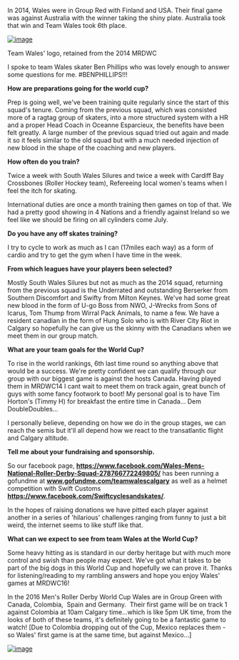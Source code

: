<html><body><p>In 2014, Wales were in Group Red with Finland and USA. Their final game was against Australia with the winner taking the shiny plate. Australia took that win and Team Wales took 6th place.

<a href="http://www.scottishrollerderbyblog.com/2016/06/fb_img_1466933587792.jpg"><img title="FB_IMG_1466933587792.jpg" class="alignnone size-full" alt="image" src="http://www.scottishrollerderbyblog.com/2016/06/fb_img_1466933587792.jpg"></a>

Team Wales' logo, retained from the 2014 MRDWC

I spoke to team Wales skater Ben Phillips who was lovely enough to answer some questions for me.
#BENPHILLIPS!!!

<strong>How are preparations going for the world cup?</strong>

Prep is going well, we've been training quite regularly since the start of this squad's tenure. Coming from the previous squad, which was consisted more of a ragtag group of skaters, into a more structured system with a HR and a proper Head Coach in Oceanne Esparcieux, the benefits have been felt greatly.
A large number of the previous squad tried out again and made it so it feels similar to the old squad but with a much needed injection of new blood in the shape of the coaching and new players.

<strong>How often do you train?</strong>

Twice a week with South Wales Silures and twice a week with Cardiff Bay Crossbones (Roller Hockey team), Refereeing local women's teams when I feel the itch for skating.

International duties are once a month training then games on top of that. We had a pretty good showing in 4 Nations and a friendly against Ireland so we feel like we should be firing on all cylinders come July.

<strong>Do you have any off skates training?</strong>

I try to cycle to work as much as I can (17miles each way) as a form of cardio and try to get the gym when I have time in the week.

<strong>From which leagues have your players been selected?</strong>

Mostly South Wales Silures but not as much as the 2014 squad, returning from the previous squad is the Underrated and outstanding Berserker from Southern Discomfort and Swifty from Milton Keynes. We've had some great new blood in the form of U-go Boss from NWO, J-Wrecks from Sons of Icarus, Tom Thump from Wirral Pack Animals, to name a few. We have a resident canadian in the form of Hung Solo who is with River City Riot in Calgary so hopefully he can give us the skinny with the Canadians when we meet them in our group match.

<strong>What are your team goals for the World Cup?</strong>

To rise in the world rankings, 6th last time round so anything above that would be a success. We're pretty confident we can qualify through our group with our biggest game is against the hosts Canada. Having played them in MRDWC14 I cant wait to meet them on track again, great bunch of guys with some fancy footwork to boot! My personal goal is to have Tim Horton's (Timmy H) for breakfast the entire time in Canada... Dem DoubleDoubles...

I personally believe, depending on how we do in the group stages, we can reach the semis but it'll all depend how we react to the transatlantic flight and Calgary altitude.

<strong>Tell me about your fundraising and sponsorship.</strong>

So our facebook page, <strong>https://www.facebook.com/Wales-Mens-National-Roller-Derby-Squad-278766772249805/</strong> has been running a gofundme at <strong>www.gofundme.com/teamwalescalgary</strong> as well as a helmet competition with Swift Customs <strong>https://www.facebook.com/Swiftcyclesandskates/</strong>.

In the hopes of raising donations we have pitted each player against another in a series of 'hilarious' challenges ranging from funny to just a bit weird, the internet seems to like stuff like that.

<strong>What can we expect to see from team Wales at the World Cup?</strong>

Some heavy hitting as is standard in our derby heritage but with much more control and swish than people may expect. We've got what it takes to be part of the big dogs in this World Cup and hopefully we can prove it. Thanks for listening/reading to my rambling answers and hope you enjoy Wales' games at MRDWC16!

In the 2016 Men's Roller Derby World Cup Wales are in Group Green with Canada, Colombia,  Spain and Germany.  Their first game will be on track 1 against Colombia at 10am Calgary time...which is like 5pm UK time, from the looks of both of these teams, it's definitely going to be a fantastic game to watch! [Due to Colombia dropping out of the Cup, Mexico replaces them - so Wales' first game is at the same time, but against Mexico...]

<a href="http://www.scottishrollerderbyblog.com/2016/06/fb_img_1466938690275.jpg"><img title="FB_IMG_1466938690275.jpg" class="alignnone size-full" alt="image" src="http://www.scottishrollerderbyblog.com/2016/06/fb_img_1466938690275.jpg"></a></p></body></html>
